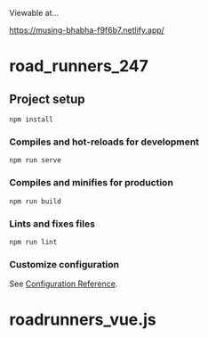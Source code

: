 Viewable at...

https://musing-bhabha-f9f6b7.netlify.app/

# road_runners_247

## Project setup
```
npm install
```

### Compiles and hot-reloads for development
```
npm run serve
```

### Compiles and minifies for production
```
npm run build
```

### Lints and fixes files
```
npm run lint
```

### Customize configuration
See [Configuration Reference](https://cli.vuejs.org/config/).
# roadrunners_vue.js
